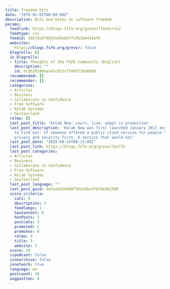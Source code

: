 ```yaml
---
title: freedom bits
date: "1970-01-01T00:00:00Z"
description: Bits and bytes on software freedom
params:
  feedlink: https://blogs.fsfe.org/greve/?feed=rss2
  feedtype: rss
  feedid: 50570a5f4953e56e847fc01364434ef0
  websites:
    https://blogs.fsfe.org/greve/: false
  blogrolls: []
  in_blogrolls:
  - title: Thoughts of the FSFE Community (English)
    description: ""
    id: ec5620188ea145cd15cff0d5719ab8d8
  recommended: []
  recommender: []
  categories:
  - Articles
  - Business
  - Collaborate in Confidence
  - Free Software
  - Kolab Systems
  - Switzerland
  relme: {}
  last_post_title: 'Kolab Now: Learn, live, adapt in production'
  last_post_description: 'Kolab Now was first launched January 2013 and we were anxious
    to find out: If someone offered a public cloud service for people that put their
    privacy and security first. A service that would not'
  last_post_date: "2015-08-24T08:13:05Z"
  last_post_link: https://blogs.fsfe.org/greve/?p=715
  last_post_categories:
  - Articles
  - Business
  - Collaborate in Confidence
  - Free Software
  - Kolab Systems
  - Switzerland
  last_post_language: ""
  last_post_guid: 4afea4d19d80736e3dbc4f67be962590
  score_criteria:
    cats: 0
    description: 3
    feedlangs: 1
    hasContent: 0
    hasPosts: 3
    postcats: 3
    promoted: 5
    promotes: 0
    relme: 0
    title: 3
    website: 1
  score: 19
  ispodcast: false
  isnoarchive: false
  innetwork: true
  language: en
  postcount: 10
  avgpostlen: 0
---
```

